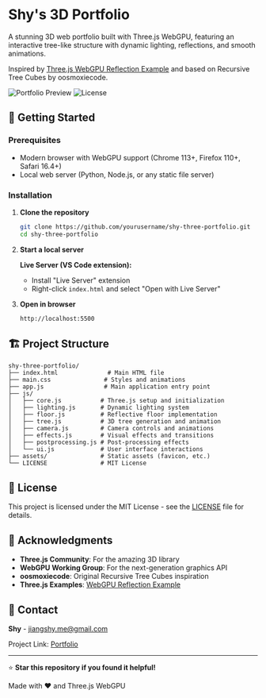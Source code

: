 # Shy's 3D Portfolio

A stunning 3D web portfolio built with Three.js WebGPU, featuring an interactive tree-like structure with dynamic lighting, reflections, and smooth animations.

Inspired by [Three.js WebGPU Reflection Example](https://threejs.org/examples/webgpu_reflection.html) and based on Recursive Tree Cubes by oosmoxiecode.

![Portfolio Preview](https://img.shields.io/badge/Three.js-WebGPU-FF6B6B?style=for-the-badge&logo=three.js&logoColor=white)
![License](https://img.shields.io/badge/License-MIT-green?style=for-the-badge)


## 🚀 Getting Started

### Prerequisites

- Modern browser with WebGPU support (Chrome 113+, Firefox 110+, Safari 16.4+)
- Local web server (Python, Node.js, or any static file server)

### Installation

1. **Clone the repository**

   ```bash
   git clone https://github.com/yourusername/shy-three-portfolio.git
   cd shy-three-portfolio
   ```

2. **Start a local server**

   **Live Server (VS Code extension):**

   - Install "Live Server" extension
   - Right-click `index.html` and select "Open with Live Server"

3. **Open in browser**
   ```
   http://localhost:5500
   ```

## 🏗️ Project Structure

```
shy-three-portfolio/
├── index.html              # Main HTML file
├── main.css               # Styles and animations
├── app.js                 # Main application entry point
├── js/
│   ├── core.js           # Three.js setup and initialization
│   ├── lighting.js       # Dynamic lighting system
│   ├── floor.js          # Reflective floor implementation
│   ├── tree.js           # 3D tree generation and animation
│   ├── camera.js         # Camera controls and animations
│   ├── effects.js        # Visual effects and transitions
│   ├── postprocessing.js # Post-processing effects
│   └── ui.js             # User interface interactions
├── assets/               # Static assets (favicon, etc.)
└── LICENSE               # MIT License
```

## 📝 License

This project is licensed under the MIT License - see the [LICENSE](LICENSE) file for details.

## 🙏 Acknowledgments

- **Three.js Community**: For the amazing 3D library
- **WebGPU Working Group**: For the next-generation graphics API
- **oosmoxiecode**: Original Recursive Tree Cubes inspiration
- **Three.js Examples**: [WebGPU Reflection Example](https://threejs.org/examples/webgpu_reflection.html)

## 📧 Contact

**Shy** - [jiangshy.me@gmail.com](mailto:jiangshy.me@gmail.com)

Project Link: [Portfolio](https://shy-three-portfolio.vercel.app/)

---

⭐ **Star this repository if you found it helpful!**

Made with ❤️ and Three.js WebGPU
